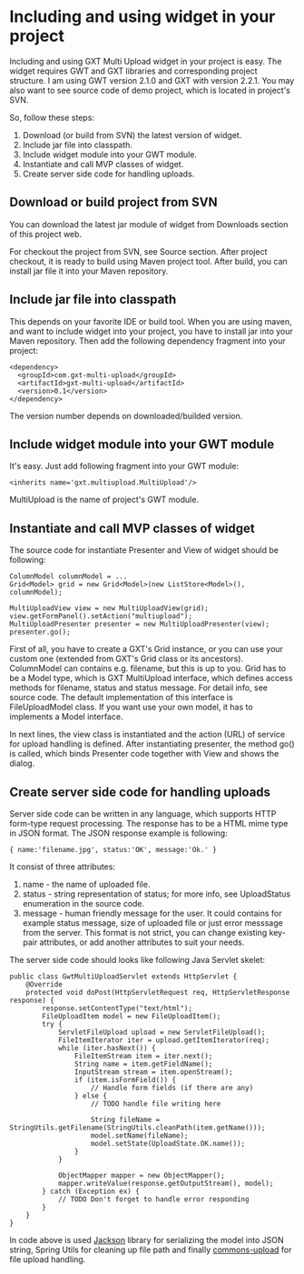 # Including and using widget in your project #

Including and using GXT Multi Upload widget in your project is easy. The widget requires GWT and GXT libraries and corresponding project structure. I am using GWT version 2.1.0 and GXT with version 2.2.1.
You may also want to see source code of demo project, which is located in project's SVN.

So, follow these steps:
  1. Download (or build from SVN) the latest version of widget.
  1. Include jar file into classpath.
  1. Include widget module into your GWT module.
  1. Instantiate and call MVP classes of widget.
  1. Create server side code for handling uploads.

## Download or build project from SVN ##
You can download the latest jar module of widget from Downloads section of this project web.

For checkout the project from SVN, see Source section. After project checkout, it is ready to build using Maven project tool. After build, you can install jar file it into your Maven repository.

## Include jar file into classpath ##
This depends on your favorite IDE or build tool. When you are using maven, and want to include widget into your project, you have to install jar into your Maven repository. Then add the following dependency fragment into your project:
```
<dependency>
  <groupId>com.gxt-multi-upload</groupId> 
  <artifactId>gxt-multi-upload</artifactId> 
  <version>0.1</version> 
</dependency>
```
The version number depends on downloaded/builded version.

## Include widget module into your GWT module ##
It's easy. Just add following fragment into your GWT module:
```
<inherits name='gxt.multiupload.MultiUpload'/>
```
MultiUpload is the name of project's GWT module.

## Instantiate and call MVP classes of widget ##
The source code for instantiate Presenter and View of widget should be following:
```
ColumnModel columnModel = ...
Grid<Model> grid = new Grid<Model>(new ListStore<Model>(), columnModel);

MultiUploadView view = new MultiUploadView(grid);
view.getFormPanel().setAction("multiupload");
MultiUploadPresenter presenter = new MultiUploadPresenter(view);
presenter.go();
```
First of all, you have to create a GXT's Grid instance, or you can use your custom one (extended from GXT's Grid class or its ancestors). ColumnModel can contains e.g. filename, but this is up to you. Grid has to be a Model type, which is GXT MultiUpload interface, which defines access methods for filename, status and status message. For detail info, see source code. The default implementation of this interface is FileUploadModel class. If you want use your own model, it  has to implements a Model interface.

In next lines, the view class is instantiated and the action (URL) of service for upload handling is defined. After instantiating presenter, the method go() is called, which binds Presenter code together with View and shows the dialog.

## Create server side code for handling uploads ##
Server side code can be written in any language, which supports HTTP  form-type request processing. The response has to be a HTML mime type in JSON format. The JSON response example is following:
```
{ name:'filename.jpg', status:'OK', message:'Ok.' }
```
It consist of three attributes:
  1. name - the name of uploaded file.
  1. status - string representation of status; for more info, see UploadStatus enumeration in the source code.
  1. message - human friendly message for the user. It could contains for example status message, size of uploaded file or just error messsage from the server.
This format is not strict, you can change existing key-pair attributes, or add another attributes to suit your needs.

The server side code should looks like following Java Servlet skelet:
```
public class GwtMultiUploadServlet extends HttpServlet {
	@Override
	protected void doPost(HttpServletRequest req, HttpServletResponse response) {
		response.setContentType("text/html");
		FileUploadItem model = new FileUploadItem();
		try {
			ServletFileUpload upload = new ServletFileUpload();
			FileItemIterator iter = upload.getItemIterator(req);
			while (iter.hasNext()) {
				FileItemStream item = iter.next();
				String name = item.getFieldName();
				InputStream stream = item.openStream();
				if (item.isFormField()) {
					// Handle form fields (if there are any)
				} else {
					// TODO handle file writing here

					String fileName = StringUtils.getFilename(StringUtils.cleanPath(item.getName()));
					model.setName(fileName);
					model.setState(UploadState.OK.name());
				}
			}
			
			ObjectMapper mapper = new ObjectMapper();
			mapper.writeValue(response.getOutputStream(), model);	
		} catch (Exception ex) {
			// TODO Don't forget to handle error responding
		}		
	}
}
```
In code above is used [Jackson](http://jackson.codehaus.org/) library for serializing the model into JSON string, Spring Utils for cleaning up file path and finally [commons-upload](http://commons.apache.org/fileupload/) for file upload handling.